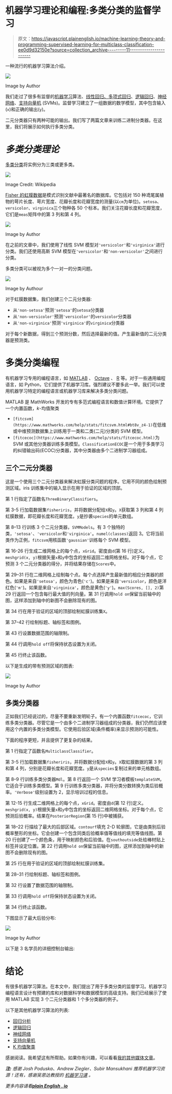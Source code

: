 # 机器学习理论和编程:多类分类的监督学习

> 原文：<https://javascript.plainenglish.io/machine-learning-theory-and-programming-supervised-learning-for-multiclass-classification-ee0d9d32150e?source=collection_archive---------11----------------------->

一种流行的机器学习算法介绍。

![](img/5081d6e18afd938f49de830f41289e0d.png)

Image by Author

我们走过了很多有监督的[机器学习](https://en.wikipedia.org/wiki/Machine_learning)算法、[线性回归、多项式回归](https://betterprogramming.pub/machine-learning-theory-and-programming-supervised-learning-regression-analysis-8ed2d86f5714)、[逻辑回归](https://enlear.academy/logistic-regression-in-machine-learning-672c0e8c8053)、[神经网络](https://medium.com/geekculture/machine-learning-theory-and-programming-supervised-learning-neural-networks-74a598cb9e42)、[支持向量机](/machine-learning-theory-and-programming-supervised-learning-support-vector-machine-d6cc7a5747f1) (SVMs)。监督学习建立了一组数据的数学模型，其中包含输入(`x`)和正确的输出(`y`)。

二元分类器只有两种可能的输出。我们写了两篇文章来训练二进制分类器。在这里，我们将展示如何执行多类分类。

# ***多类分类理论***

[多类分类](https://en.wikipedia.org/wiki/Multiclass_classification)将实例分为三类或更多类。

![](img/95a368abe7be47634442eae96768d521.png)

Image Credit: Wikipedia

[Fisher 的虹膜数据](https://en.wikipedia.org/wiki/Iris_flower_data_set)是模式识别文献中最著名的数据库。它包括对 150 种鸢尾属植物的萼片长度、萼片宽度、花瓣长度和花瓣宽度的测量(以`cm`为单位)。`setosa`、`versicolor`、`virginica`三个物种各 50 个标本。我们关注花瓣长度和花瓣宽度，它们是`meas`矩阵中的第 3 列和第 4 列。

![](img/240c3deafddde3c6e96bb5d83544d591.png)

Image by Author

在之前的文章中，我们使用了线性 SVM 模型对`'versicolor'`和`'virginica'`进行分类。我们还使用高斯 SVM 模型在`'versicolor'`和`'non-versicolor'`之间进行分类。

多类分类可以被视为多个一对一的分类问题。

![](img/122a6a06ca4de0ae8582733921446af1.png)

Image by Authour

对于虹膜数据集，我们创建三个二元分类器:

*   从`'non-setosa'`预测`'setosa'`的`setosa`分类器
*   从`'non-versicolor'`预测`'versicolor'`的`versicolor`分类器
*   从`'non-virginica'`预测`'virginica'`的`virginica`分类器

对于每个新数据，得到三个预测分数，然后选择最新的值。产生最新值的二元分类器是预测类。

# 多类分类编程

有机器学习专用的编程语言，如 [MATLAB](https://matlab.mathworks.com/) 、 [Octave](https://www.gnu.org/software/octave/index) 、 [R](https://betterprogramming.pub/exploring-the-ai-programming-language-r-102d25af9646) 等。对于一些通用编程语言，如 Python，它们提供了机器学习库。强烈建议不要多此一举。我们可以使用机器学习特定的编程语言或机器学习库来解决多类分类问题。

MATLAB 是 MathWorks 开发的专有多范式编程语言和数值计算环境。它提供了一个内置函数，*k*-均值聚类

*   `[fitcsvm](https://www.mathworks.com/help/stats/fitcsvm.html#bt8v_z4-1)`在低维或中维预测数据集上训练用于一类和二类(二元)分类的 SVM 模型。
*   `[fitcecoc](https://www.mathworks.com/help/stats/fitcecoc.html)`为 SVM 或其他分类器训练多类模型。`ClassificationECOC`是一个用于多类学习的纠错输出码(ECOC)分类器，其中分类器由多个二进制学习器组成。

## 三个二元分类器

这是一个使用三个二元分类器来解决虹膜分类问题的程序。它用不同的颜色绘制预测区域。iris 训练集中的输入显示在用于验证的区域的顶部。

第 1 行指定了函数名`ThreeBinaryClassifiers`。

第 3-5 行加载数据集`fisheriris`，并将数据分配给`X`和`y`。`X`获取第 3 列和第 4 列虹膜数据，即花瓣长度和花瓣宽度。`y`是抄袭`species`的单元数组。

第 8–13 行训练 3 个二元分类器，`SVMModels`。有 3 个独特的类，`'setosa'`、`'versicolor`和`'virginica'`。`numel(classes)`返回 3。它将当前类作为正例，`fitcsvm`用核函数`'gaussian'`训练每个 SVM 模型。

第 16-26 行生成二维网格上的每个点，`xGrid`。密度由`d`(第 16 行)定义。`meshgrid(x, y)`根据矢量`x`和`y`中包含的坐标返回二维网格坐标。对于每个点，它预测 3 个二元分类器的得分，并将结果存储在`Scores`中。

第 29–31 行在二维网格上绘制每个点。每个点选择产生最新值的相应分类器的颜色。如果是来自`'setosa'`，颜色为青色(`'c'`)。如果是来自`'versicolor`，颜色是洋红色(`'m'`)。如果是来自`'virginica'`，颜色是黄色(`'y'`)。`max(Scores, [], 2)`第 29 行返回一个包含每行最大值的列向量。第 31 行调用`hold on`保留当前轴中的图，这样添加到轴中的新图不会删除现有的图。

第 34 行在用于验证的区域的顶部绘制虹膜训练集`X`。

第 37–42 行绘制标题、轴标签和图例。

第 43 行设置数据范围的轴限制。

第 44 行调用`hold off`将保持状态设置为关闭。

第 45 行终止该函数。

以下是生成的带有预测区域的图表:

![](img/5973d06425a6a44b97c934aef4e8bba7.png)

Image by Author

## 多类分类器

正如我们已经说过的，尽量不要重新发明轮子。有一个内置函数`fitcecoc`，它训练多类分类器。尽管它是一个由多个二进制学习器组成的分类器，我们仍然应该使用这个内置的多类分类模型。它使用后验区域(条件概率)来显示预测的可能性。

下面的程序更短，并且提供了更复杂的结果。

第 1 行指定了函数名`MulticlassClassifier`。

第 3-5 行加载数据集`fisheriris`，并将数据分配给`X`和`y`。`X`取虹膜数据的第 3 列和第 4 列，分别是花瓣长度和花瓣宽度。`y`是从`species`复制过来的单元格数组。

第 8–9 行训练多类分类器`Mdl`。第 8 行返回一个 SVM 学习者模板`templateSVM`，它适合于训练多类模型。第 9 行训练多类分类器，并将分类分数转换为类后验概率。`'Verbose'`级别设置为 2，显示培训过程的信息。

第 12-15 行生成二维网格上的每个点，`xGrid`。密度由`d`(第 12 行)定义。`meshgrid(x, y)`根据矢量`x`和`y`中包含的坐标返回二维网格坐标。对于每个点，它预测后验概率。结果在`PosteriorRegion`(第 15 行)中被捕获。

第 18–22 行描绘了最大的后部区域。`contourf`填充 2-D 轮廓图，它是由类别后验概率整形的坐标。它会创建一个包含同类后验概率值等值线的填充等值线图。第 20 行创建了一个颜色条，用于映射颜色和后验值。在`southoutside`处给棒材贴上标签并设定位置。第 22 行调用`hold on`保留当前轴中的图，这样添加到轴中的新图不会删除现有的图。

第 25 行在用于验证的区域的顶部绘制虹膜训练集。

第 28–31 行绘制标题、轴标签和图例。

第 32 行设置了数据范围的轴限制。

第 33 行调用`hold off`将保持状态设置为关闭。

第 34 行终止该函数。

下图显示了最大后验分布:

![](img/96062d345af2614fd623b22f1823ca17.png)

Image by Author

以下是 3 名学员的详细控制台输出:

# 结论

有很多机器学习算法。在本文中，我们提出了用于多类分类的监督学习。机器学习编程语言设计有预建的库和对数据科学和数据模型的高级支持。我们已经展示了使用 MATLAB 实现 3 个二元分类器和 1 个多分类器的例子。

以下是其他机器学习算法的列表:

*   [回归分析](https://betterprogramming.pub/machine-learning-theory-and-programming-supervised-learning-regression-analysis-8ed2d86f5714)
*   [逻辑回归](https://enlear.academy/logistic-regression-in-machine-learning-672c0e8c8053)
*   [神经网络](https://medium.com/geekculture/machine-learning-theory-and-programming-supervised-learning-neural-networks-74a598cb9e42)
*   [支持向量机](/machine-learning-theory-and-programming-supervised-learning-support-vector-machine-d6cc7a5747f1)
*   [K 均值聚类](/machine-learning-theory-and-programming-unsupervised-learning-k-means-clustering-52eeea41cba0)

感谢阅读。我希望这有所帮助。如果你有兴趣，可以看看[我的其他媒体文章](https://jenniferfubook.medium.com/jennifer-fus-web-development-publications-1a887e4454af)。

***注:*** *感谢 Josh Poduska、Andrew Ziegler、Subir Mansukhani 推荐机器学习资源！还有，感谢吴恩达教授的* [*机器学习课*](https://www.coursera.org/learn/machine-learning) *。*

*更多内容请看*[***plain English . io***](http://plainenglish.io/)